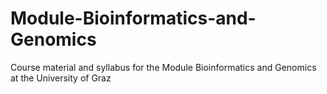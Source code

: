 # Module-Bioinformatics-and-Genomics
Course material and syllabus for the Module Bioinformatics and Genomics at the University of Graz
